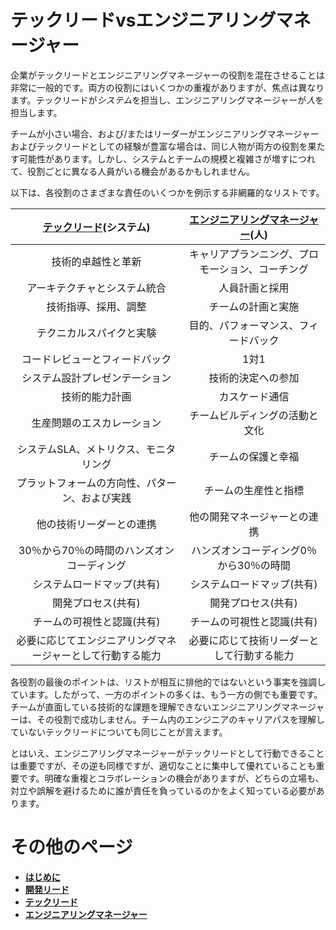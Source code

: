 # テックリードvsエンジニアリングマネージャー

企業がテックリードとエンジニアリングマネージャーの役割を混在させることは非常に一般的です。両方の役割にはいくつかの重複がありますが、焦点は異なります。テックリードが*システム*を担当し、エンジニアリングマネージャーが*人*を担当します。

チームが小さい場合、および/またはリーダーがエンジニアリングマネージャーおよびテックリードとしての経験が豊富な場合は、同じ人物が両方の役割を果たす可能性があります。しかし、システムとチームの規模と複雑さが増すにつれて、役割ごとに異なる人員がいる機会があるかもしれません。

以下は、各役割のさまざまな責任のいくつかを例示する非網羅的なリストです。

| [テックリード](TechLead.md)(システム)| [エンジニアリングマネージャー](EngineeringManager.md)(人)|
| :---: | :---: |
| 技術的卓越性と革新| キャリアプランニング、プロモーション、コーチング|
| アーキテクチャとシステム統合| 人員計画と採用|
| 技術指導、採用、調整| チームの計画と実施|
| テクニカルスパイクと実験| 目的、パフォーマンス、フィードバック|
| コードレビューとフィードバック| 1対1 |
| システム設計プレゼンテーション| 技術的決定への参加|
| 技術的能力計画| カスケード通信|
| 生産問題のエスカレーション| チームビルディングの活動と文化|
| システムSLA、メトリクス、モニタリング| チームの保護と幸福|
| プラットフォームの方向性、パターン、および実践| チームの生産性と指標|
| 他の技術リーダーとの連携| 他の開発マネージャーとの連携|
| 30％から70％の時間のハンズオンコーディング| ハンズオンコーディング0％から30％の時間|
| システムロードマップ(共有)| システムロードマップ(共有)|
| 開発プロセス(共有)| 開発プロセス(共有)|
| チームの可視性と認識(共有)| チームの可視性と認識(共有)|
| 必要に応じてエンジニアリングマネージャーとして行動する能力| 必要に応じて技術リーダーとして行動する能力|

各役割の最後のポイントは、リストが相互に排他的ではないという事実を強調しています。したがって、一方のポイントの多くは、もう一方の側でも重要です。チームが直面している技術的な課題を理解できないエンジニアリングマネージャーは、その役割で成功しません。チーム内のエンジニアのキャリアパスを理解していないテックリードについても同じことが言えます。

とはいえ、エンジニアリングマネージャーがテックリードとして行動できることは重要ですが、その逆も同様ですが、適切なことに集中して優れていることも重要です。明確な重複とコラボレーションの機会がありますが、どちらの立場も、対立や誤解を避けるために誰が責任を負っているのかをよく知っている必要があります。


# その他のページ

* [**はじめに**](README.md)
* [**開発リード**](DevelopLead.md)
* [**テックリード**](TechLead.md)
* [**エンジニアリングマネージャー**](EngineeringManager.md)
